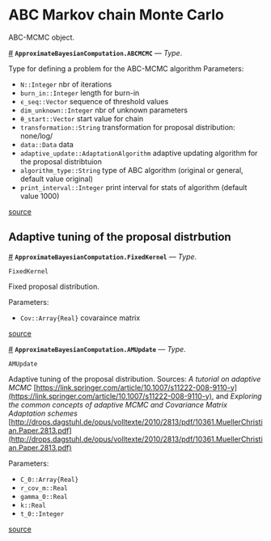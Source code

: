 
<a id='ABC-Markov-chain-Monte-Carlo-1'></a>

# ABC Markov chain Monte Carlo


ABC-MCMC object.

<a id='ApproximateBayesianComputation.ABCMCMC' href='#ApproximateBayesianComputation.ABCMCMC'>#</a>
**`ApproximateBayesianComputation.ABCMCMC`** &mdash; *Type*.



Type for defining a problem for the ABC-MCMC algorithm Parameters:

  * `N::Integer` nbr of iterations
  * `burn_in::Integer` length for burn-in
  * `ϵ_seq::Vector` sequence of threshold values
  * `dim_unknown::Integer` nbr of unknown parameters
  * `θ_start::Vector` start value for chain
  * `transformation::String` transformation for proposal distribution: none/log/
  * `data::Data` data
  * `adaptive_update::AdaptationAlgorithm` adaptive updating algorithm for the proposal distribtuion
  * `algorithm_type::String` type of ABC algorithm (original or general, default value original)
  * `print_interval::Integer` print interval for stats of algorithm (default value 1000)


<a target='_blank' href='https://github.com/SamuelWiqvist/ApproximateBayesianComputation.jl/blob/e462f22d3194c7bcc5dec24708fc4385d8ca1ab8/src\abcmcmc.jl#L2-L15' class='documenter-source'>source</a><br>


<a id='Adaptive-tuning-of-the-proposal-distrbution-1'></a>

## Adaptive tuning of the proposal distrbution

<a id='ApproximateBayesianComputation.FixedKernel' href='#ApproximateBayesianComputation.FixedKernel'>#</a>
**`ApproximateBayesianComputation.FixedKernel`** &mdash; *Type*.



```
FixedKernel
```

Fixed proposal distribution.

Parameters:

  * `Cov::Array{Real}` covaraince matrix


<a target='_blank' href='https://github.com/SamuelWiqvist/ApproximateBayesianComputation.jl/blob/e462f22d3194c7bcc5dec24708fc4385d8ca1ab8/src\adaptive updating algorithms\adaptiveupdate.jl#L6-L14' class='documenter-source'>source</a><br>

<a id='ApproximateBayesianComputation.AMUpdate' href='#ApproximateBayesianComputation.AMUpdate'>#</a>
**`ApproximateBayesianComputation.AMUpdate`** &mdash; *Type*.



```
AMUpdate
```

Adaptive tuning of the proposal distribution. Sources: *A tutorial on adaptive MCMC* [https://link.springer.com/article/10.1007/s11222-008-9110-y](https://link.springer.com/article/10.1007/s11222-008-9110-y), and *Exploring the common concepts of adaptive MCMC and Covariance Matrix Adaptation schemes* [http://drops.dagstuhl.de/opus/volltexte/2010/2813/pdf/10361.MuellerChristian.Paper.2813.pdf](http://drops.dagstuhl.de/opus/volltexte/2010/2813/pdf/10361.MuellerChristian.Paper.2813.pdf)

Parameters:

  * `C_0::Array{Real}`
  * `r_cov_m::Real`
  * `gamma_0::Real`
  * `k::Real`
  * `t_0::Integer`


<a target='_blank' href='https://github.com/SamuelWiqvist/ApproximateBayesianComputation.jl/blob/e462f22d3194c7bcc5dec24708fc4385d8ca1ab8/src\adaptive updating algorithms\adaptiveupdate.jl#L19-L32' class='documenter-source'>source</a><br>

